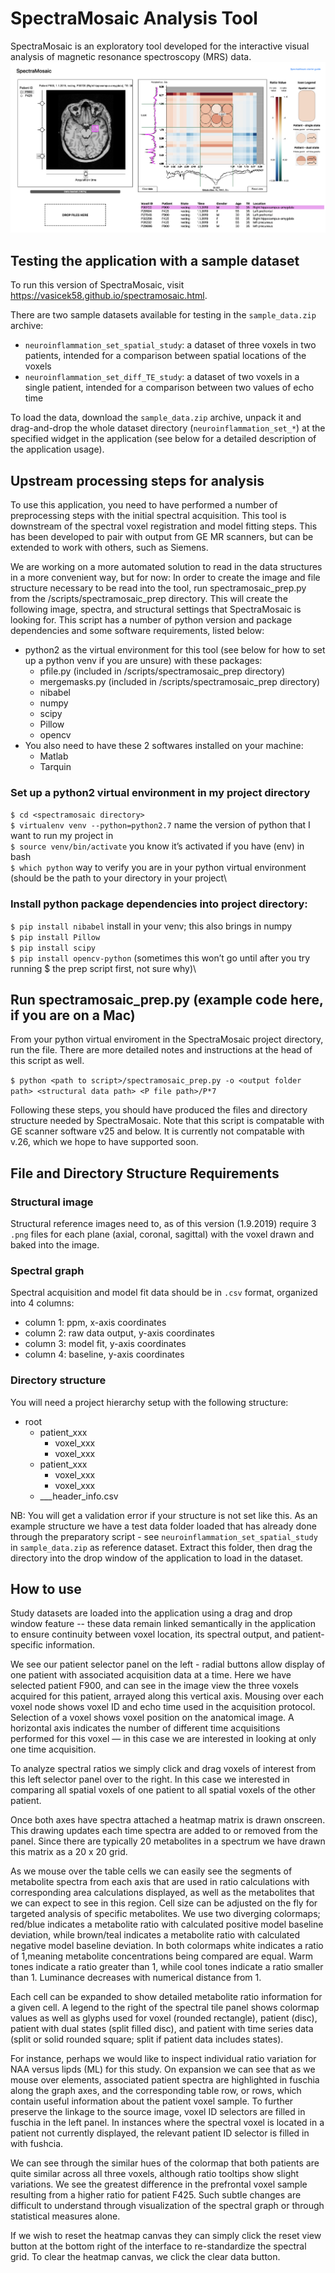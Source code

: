 # SpectraMosaic Analysis Tool
SpectraMosaic is an exploratory tool developed for the interactive visual analysis of magnetic resonance spectroscopy (MRS) data.
![SpectraMosaic App screenshot](img/giardia-naa-ala.png)

## Testing the application with a sample dataset
To run this version of SpectraMosaic, visit https://vasicek58.github.io/spectramosaic.html.

There are two sample datasets available for testing in the `sample_data.zip` archive: 

- `neuroinflammation_set_spatial_study`: a dataset of three voxels in two patients, intended for a comparison between spatial locations of the voxels
- `neuroinflammation_set_diff_TE_study`: a dataset of two voxels in a single patient, intended for a comparison between two values of echo time

To load the data, download the `sample_data.zip` archive, unpack it and drag-and-drop the whole dataset directory (`neuroinflammation_set_*`) at the specified widget in the application (see below for a detailed description of the application usage). 

## Upstream processing steps for analysis
To use this application, you need to have performed a number of preprocessing steps with the initial spectral acquisition. This tool is downstream of the spectral voxel registration and model fitting steps. This has been developed to pair with output from GE MR scanners, but can be extended to work with others, such as Siemens. 

We are working on a more automated solution to read in the data structures in a more convenient way, but for now:
In order to create the image and file structure necessary to be read into the tool, run spectramosaic_prep.py from the /scripts/spectramosaic_prep directory. This will create the following image, spectra, and structural settings that SpectraMosaic is looking for. This script has a number of python version and package dependencies and some software requirements, listed below:
- python2 as the virtual environment for this tool (see below for how to set up a python venv if you are unsure) with these packages:
    - pfile.py (included in /scripts/spectramosaic_prep directory)
    - mergemasks.py (included in /scripts/spectramosaic_prep directory)
    - nibabel
    - numpy
    - scipy
    - Pillow
    - opencv
- You also need to have these 2 softwares installed on your machine:
    - Matlab
    - Tarquin 

### Set up a python2 virtual environment in my project directory
`$ cd <spectramosaic directory>`\
`$ virtualenv venv --python=python2.7`  name the version of python that I want to run my project in \
`$ source venv/bin/activate`    you know it’s activated if you have (env) in bash \
`$ which python`    way to verify you are in your python virtual environment (should be the path to your directory in your project\

### Install python package dependencies into project directory:
`$ pip install nibabel` 	install in your venv; this also brings in numpy\
`$ pip install Pillow`\
`$ pip install scipy`\
`$ pip install opencv-python` (sometimes this won’t go until after you try running $ the prep script first, not sure why)\

## Run spectramosaic_prep.py (example code here, if you are on a Mac)
From your python virtual enviroment in the SpectraMosaic project directory, run the file. There are more detailed notes and instructions at the head of this script as well. 

`$ python <path to script>/spectramosaic_prep.py -o <output folder path> <structural data path> <P file path>/P*7`

Following these steps, you should have produced the files and directory structure needed by SpectraMosaic. Note that this script is compatable with GE scanner software v25 and below. It is currently not compatable with v.26, which we hope to have supported soon. 

## File and Directory Structure Requirements
### Structural image 
Structural reference images need to, as of this version (1.9.2019) require 3 `.png` files for each plane (axial, coronal, sagittal) with the voxel drawn and baked into the image. 

### Spectral graph 
Spectral acquisition and model fit data should be in `.csv` format, organized into 4 columns:
- column 1: ppm, x-axis coordinates
- column 2: raw data output, y-axis coordinates
- column 3: model fit, y-axis coordinates
- column 4: baseline, y-axis coordinates

### Directory structure
You will need a project hierarchy setup with the following structure:
- root
    - patient_xxx
        - voxel_xxx
        - voxel_xxx
    - patient_xxx
        - voxel_xxx
        - voxel_xxx
    - ___header_info.csv

NB: You will get a validation error if your structure is not set like this. As an example structure we have a test data folder loaded that has already done through the preparatory script - see `neuroinflammation_set_spatial_study` in `sample_data.zip` as reference dataset. Extract this folder, then drag the directory into the drop window of the application to load in the dataset. 

## How to use

Study datasets are loaded into the application using a drag and drop window feature -- these data remain linked semantically in the application to ensure continuity between voxel location, its spectral output, and patient-specific information.

We see our patient selector panel on the left - radial buttons allow display of one patient with associated acquisition data at a time. Here we have selected patient F900, and can see in the image view the three voxels acquired for this patient, arrayed along this vertical axis. Mousing over each voxel node shows voxel ID and echo time used in the acquisition protocol. Selection of a voxel shows voxel position on the anatomical image. A horizontal axis indicates the number of different time acquisitions performed for this voxel — in this case we are interested in looking at only one time acquisition. 

To analyze spectral ratios we simply click and drag voxels of interest from this left selector panel over to the right. In this case we interested in comparing all spatial voxels of one patient to all spatial voxels of the other patient. 

Once both axes have spectra attached a heatmap matrix is drawn onscreen. This drawing updates each time spectra are added to or removed from the panel. Since there are typically 20 metabolites in a spectrum we have drawn this matrix as a 20 x 20 grid.

As we mouse over the table cells we can easily see the segments of metabolite spectra from each axis that are used in ratio calculations with corresponding area calculations displayed, as well as the metabolites that we can expect to see in this region. Cell size can be adjusted on the fly for targeted analysis of specific metabolites. We use two diverging colormaps; red/blue indicates a metabolite ratio with calculated positive model baseline deviation, while brown/teal indicates a metabolite ratio with calculated negative model baseline deviation. In both colormaps white indicates a ratio of 1,meaning metabolite concentrations being compared are equal. Warm tones indicate a ratio greater than 1, while cool tones indicate a ratio smaller than 1. Luminance decreases with numerical distance from 1. 

Each cell can be expanded to show detailed metabolite ratio information for a given cell. A legend to the right of the spectral tile panel shows colormap values as well as glyphs used for voxel (rounded rectangle), patient (disc), patient with dual states (split filled disc), and patient with time series data (split or solid rounded square; split if patient data includes states). 

For instance, perhaps we would like to inspect individual ratio variation for NAA versus lipds (ML) for this study. On expansion we can see that as we mouse over elements, associated patient spectra are highlighted in fuschia along the graph axes, and the corresponding table row, or rows, which contain useful information about the patient voxel sample. To further preserve the linkage to the source image, voxel ID selectors are filled in fuschia in the left panel. In instances where the spectral voxel is located in a patient not currently displayed, the relevant patient ID selector is filled in with fushcia. 

We can see through the similar hues of the colormap that both patients are quite similar across all three voxels, although ratio tooltips show slight variations. We see the greatest difference in the prefrontal voxel sample resulting from a higher ratio for patient F425. Such subtle changes are difficult to understand through visualization of the spectral graph or through statistical measures alone. 

If we wish to reset the heatmap canvas they can simply click the reset view button at the bottom right of the interface to re-standardize the spectral grid. To clear the heatmap canvas, we click the clear data button.
